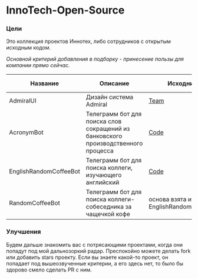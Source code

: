 # InnoTech-Open-Source

### Цели
Это коллекция проектов Иннотех, либо сотрудников с открытым исходным кодом. 

*Основной критерий добавления в подборку - принесение пользы для компании прямо сейчас.*
		

| Название      | Описание | Исходники | Контакты |Дополнительная информация | 
| ----------- | ----------- | ----------- | ----------- |----------- |
| AdmiralUI     | Дизайн система Admiral       | [Team](https://github.com/admiral-team)| [TG Group](https://t.me/+najJhKJS0k03ZGVi) |
| AcronymBot   | Телеграмм бот для поиска слов сокращений из банковского производственного процесса        | [Code](https://github.com/Tieru/AcronymsBot) | [Persona](https://t.me/SlavikVoronov) | [Start](https://t.me/BankAcronymBot) |
| EnglishRandomCoffeeBot | Телеграмм бот для поиска коллеги, изучающего английский | [Code](https://github.com/wakedeer/InnotechRandomCoffee/tree/innotech-english-club) |	[Persona](https://t.me/AlekseiMironov)|	[Start](https://t.me/InnotechEnglishRandomCoffeeBot)|
| RandomCoffeeBot | Телеграмм бот для поиска коллеги-собеседника за чащечкой кофе | основа взята из бота EnglishRandomCoffeeBot | | [Start](https://t.me/InnotechRandomCoffeeBot) |




### Улучшения
Будем дальше знакомить вас с потрясающими проектами, когда они попадут под мой дальнозоркий радар.
Преспокойно можете делать fork или добавить stars проекту.
Если вы знаете какой-то проект, он попадает под вышеозвученные критерии, а его здесь нет, то было бы здорово смело сделать PR с ним.	

